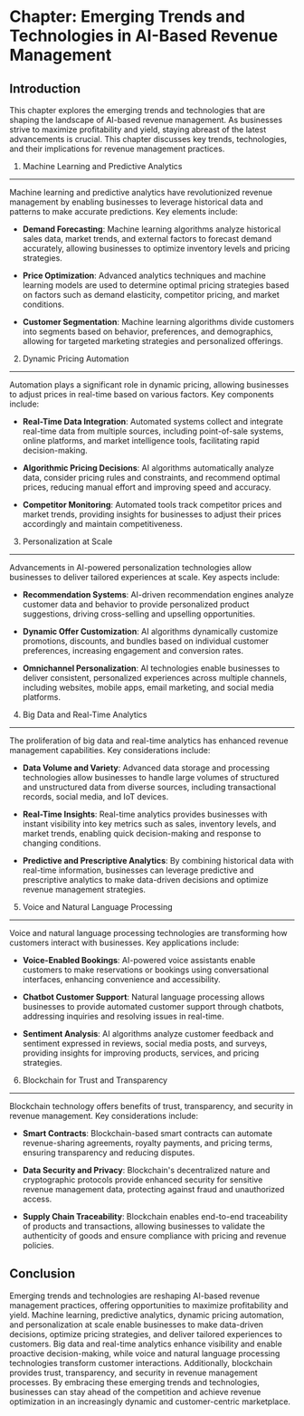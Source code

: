 Chapter: Emerging Trends and Technologies in AI-Based Revenue Management
========================================================================

Introduction
------------

This chapter explores the emerging trends and technologies that are shaping the landscape of AI-based revenue management. As businesses strive to maximize profitability and yield, staying abreast of the latest advancements is crucial. This chapter discusses key trends, technologies, and their implications for revenue management practices.

1. Machine Learning and Predictive Analytics
--------------------------------------------

Machine learning and predictive analytics have revolutionized revenue management by enabling businesses to leverage historical data and patterns to make accurate predictions. Key elements include:

* **Demand Forecasting**: Machine learning algorithms analyze historical sales data, market trends, and external factors to forecast demand accurately, allowing businesses to optimize inventory levels and pricing strategies.

* **Price Optimization**: Advanced analytics techniques and machine learning models are used to determine optimal pricing strategies based on factors such as demand elasticity, competitor pricing, and market conditions.

* **Customer Segmentation**: Machine learning algorithms divide customers into segments based on behavior, preferences, and demographics, allowing for targeted marketing strategies and personalized offerings.

2. Dynamic Pricing Automation
-----------------------------

Automation plays a significant role in dynamic pricing, allowing businesses to adjust prices in real-time based on various factors. Key components include:

* **Real-Time Data Integration**: Automated systems collect and integrate real-time data from multiple sources, including point-of-sale systems, online platforms, and market intelligence tools, facilitating rapid decision-making.

* **Algorithmic Pricing Decisions**: AI algorithms automatically analyze data, consider pricing rules and constraints, and recommend optimal prices, reducing manual effort and improving speed and accuracy.

* **Competitor Monitoring**: Automated tools track competitor prices and market trends, providing insights for businesses to adjust their prices accordingly and maintain competitiveness.

3. Personalization at Scale
---------------------------

Advancements in AI-powered personalization technologies allow businesses to deliver tailored experiences at scale. Key aspects include:

* **Recommendation Systems**: AI-driven recommendation engines analyze customer data and behavior to provide personalized product suggestions, driving cross-selling and upselling opportunities.

* **Dynamic Offer Customization**: AI algorithms dynamically customize promotions, discounts, and bundles based on individual customer preferences, increasing engagement and conversion rates.

* **Omnichannel Personalization**: AI technologies enable businesses to deliver consistent, personalized experiences across multiple channels, including websites, mobile apps, email marketing, and social media platforms.

4. Big Data and Real-Time Analytics
-----------------------------------

The proliferation of big data and real-time analytics has enhanced revenue management capabilities. Key considerations include:

* **Data Volume and Variety**: Advanced data storage and processing technologies allow businesses to handle large volumes of structured and unstructured data from diverse sources, including transactional records, social media, and IoT devices.

* **Real-Time Insights**: Real-time analytics provides businesses with instant visibility into key metrics such as sales, inventory levels, and market trends, enabling quick decision-making and response to changing conditions.

* **Predictive and Prescriptive Analytics**: By combining historical data with real-time information, businesses can leverage predictive and prescriptive analytics to make data-driven decisions and optimize revenue management strategies.

5. Voice and Natural Language Processing
----------------------------------------

Voice and natural language processing technologies are transforming how customers interact with businesses. Key applications include:

* **Voice-Enabled Bookings**: AI-powered voice assistants enable customers to make reservations or bookings using conversational interfaces, enhancing convenience and accessibility.

* **Chatbot Customer Support**: Natural language processing allows businesses to provide automated customer support through chatbots, addressing inquiries and resolving issues in real-time.

* **Sentiment Analysis**: AI algorithms analyze customer feedback and sentiment expressed in reviews, social media posts, and surveys, providing insights for improving products, services, and pricing strategies.

6. Blockchain for Trust and Transparency
----------------------------------------

Blockchain technology offers benefits of trust, transparency, and security in revenue management. Key considerations include:

* **Smart Contracts**: Blockchain-based smart contracts can automate revenue-sharing agreements, royalty payments, and pricing terms, ensuring transparency and reducing disputes.

* **Data Security and Privacy**: Blockchain's decentralized nature and cryptographic protocols provide enhanced security for sensitive revenue management data, protecting against fraud and unauthorized access.

* **Supply Chain Traceability**: Blockchain enables end-to-end traceability of products and transactions, allowing businesses to validate the authenticity of goods and ensure compliance with pricing and revenue policies.

Conclusion
----------

Emerging trends and technologies are reshaping AI-based revenue management practices, offering opportunities to maximize profitability and yield. Machine learning, predictive analytics, dynamic pricing automation, and personalization at scale enable businesses to make data-driven decisions, optimize pricing strategies, and deliver tailored experiences to customers. Big data and real-time analytics enhance visibility and enable proactive decision-making, while voice and natural language processing technologies transform customer interactions. Additionally, blockchain provides trust, transparency, and security in revenue management processes. By embracing these emerging trends and technologies, businesses can stay ahead of the competition and achieve revenue optimization in an increasingly dynamic and customer-centric marketplace.
